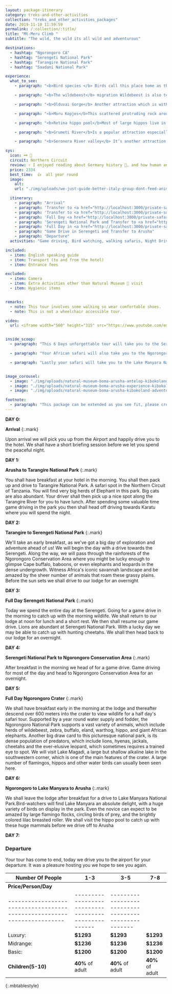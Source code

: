 ```yaml
---
layout: package-itinerary
category: treks-and-other-activities
collection: "treks_and_other_activities_packages"
date: 2019-11-10 11:59:59 
permalink: /:collection/:title/
title: "Mt-Meru Climb "
subtitle: "The wild, the wild its all wild and adventurous"

destinations:
  - hashtag: "Ngorongoro CA"
  - hashtag: "Serengeti National Park"
  - hashtag: "Tarangire National Park"
  - hashtag: "Saadani National Park"

experience:
  what_to_see:
    - paragraph: "<b>Bird species </b> Birds call this place home as they are 500 and more of bird species sight to behold. It’s the twitchier with species like secretary bird, ostriches, flamingos, eagles and so much more. They act as part of major attraction in the park."

    - paragraph: "<b>The wildebeest</b> migration Wildebeest is also termed as the 7 wonders of the world. Having a journey of over 1 million wildebeest across with zebras and other animals its beauty in the eye. Wildebeest habit is migrating so they do extend to Kenya borders on Maasai Mara National park as they trek for miles in search for greener pasture and fresh water thus what makes it beautiful."

    - paragraph: "<b>Olduvai Gorge</b> Another attraction which is within Serengeti national park. Its where the oldest remains of early man were dug from about a million years ago by Dr Louis leaky as a famous East Africa archaeologists, this discovery made changes in evolution of man."

    - paragraph: "<b>Moru Kopjes</b>This scattered protruding rock around Serengeti is perfect place to catch the black rhinos. Use to offer shades and disguise for animals and predators."

    - paragraph: "<b>Retina hippo pool</b>Most of large hippos live in this pool, they are so many in such they occupy the pool and results to often fight break ups."

    - paragraph: "<b>Grumeti River</b>Is a popular attraction especially during the wildebeest migration, the site is spectacular as millions of beasts try to cross the river to Maasai Mara the river is infested by many crocodiles that sometimes crocodiles eat wildebeest while crossing the river. Animals drink water from the banks."

    - paragraph: "<b>Seronera River valley</b> It’s another attraction that provides postcard perfect views of Serengeti. The whole region surrounding the river overflowing with unique flora and fauna. There are the rivers, the gorges, the mountains and the animals."

sys:
  icon: 🗝️ 📜
  circuit: Northern Circuit
  review: ✌️ I enjoyed reading about Germany history 📜, and how human and other organisms evolved.
  price: 2334
  best_time:  👍  all year round
  image:
    alt: 
    url: "./img/uploads/we-just-guide-better-italy-group-dont-feed-animals-kibokolandadventures.JPG"

  itinerary:
    - paragraph: "Arrival"
    - paragraph: 'Transfer to <a href="http://localhost:3000/private-safari/tarangire-national-park/">Tarangire National Park</a>'
    - paragraph: 'Transfer to <a href="http://localhost:3000/private-safari/serengeti-national-park/">Serengeti National Park</a>'
    - paragraph: 'Full Day <a href="http://localhost:3000/private-safari/serengeti-national-park/">Serengeti National Park </a>'
    - paragraph: 'Serengeti National Park and Transfer to <a href="http://localhost:3000/private-safari/ngorongoro-conservation-area/">Ngorongoro</a>'
    - paragraph: 'Full Day in <a href="http://localhost:3000/private-safari/ngorongoro-conservation-area/">Ngorongoro Crater</a>'
    - paragraph: "Game Drive in Serengeti and Transfer to Arusha"
    - paragraph: "Departure"
  activities: "Game driving, Bird watching, walking safaris, Night Drives"

included:
  - item: English speaking guide
  - item: Transport (to and from the hotel)
  - item: Entrance fees

excluded:
  - item: Camera
  - item: Extra Activities other than Natural Museum 📜 visit
  - item: Hygienic items


remarks:
  - note: This tour involves some walking so wear comfortable shoes.
  - note: This is not a wheelchair accessible tour.

video: 
  url: <iframe width="560" height="315" src="https://www.youtube.com/embed/MZwAfsO21-c" frameborder="0" allow="accelerometer; autoplay; encrypted-media; gyroscope; picture-in-picture" allowfullscreen></iframe>


inside_scoop: 
  - paragraph: "This 6 Days unforgettable tour will take you to the Serengeti Plains National Park, the heart of wild Africa and a massive wilderness of 14500 square km, where every day brings a new landscape and a new adventure. "

  - paragraph: "Your African safari will also take you to the Ngorongoro Crater, featuring one of the highest concentrations of game in Africa. Here you will witness an amazing spectacle of African wildlife – inside a self-contained world featuring an unbelievable concentration of animals."

  - paragraph: "Lastly your safari will take you to the Lake Manyara National Park, one of Tanzania&#39;s most dramatically located wildlife areas, consisting of a shallow but huge soda lake, at the foot of the Great Rift Valley&#39;s western escarpment. The size of this national park makes it perfect for a one-day game drive, and is famous for its unique tree-climbing lions."


image_corousel:
  - image: "./img/uploads/natural-museum-boma-arusha-antelop-kibokoland-adventures.jpg"
  - image: "./img/uploads/natural-museum-boma-arusha-experience-kibokoland-adventures.jpg"
  - image: "./img/uploads/natural-museum-boma-arusha-kibokoland-adventures.jpg"

footnote:
  - paragraph: "This package can be extended as you see fit, please create your bucket list and send it to us to we can create you a quote"
---
```



**DAY 0:**

**Arrival**
{:.mark}

Upon arrival we will pick you up from the Airport and happily drive you to the hotel. We shall have a short briefing session before we let you spend the peaceful night.

**DAY 1:**

**Arusha to Tarangire National Park**
{:.mark}

You shall have breakfast at your hotel in the morning. You shall then pack up and drive to Tarangire National Park.  A safari spot in the Northern Circuit of Tanzania. You will find very big herds of Elephant in this park. Big cats are also abundant. Your driver shall then pick up a nice spot along the Tarangire River for you to have lunch. After spending some valuable time game driving in the park you then shall head off driving towards Karatu where you will spend the night.



**DAY 2:**

**Tarangire to Serengeti National Park**
{:.mark}

We&#39;ll take an early breakfast, as we&#39;ve got a big day of exploration and adventure ahead of us! We will begin the day with a drive towards the Serengeti. Along the way, we will pass through the rainforests of the Ngorongoro Conservation Area where you might be lucky enough to glimpse Cape buffalo, baboons, or even elephants and leopards in the dense undergrowth. Witness Africa&#39;s iconic savannah landscape and be amazed by the sheer number of animals that roam these grassy plains. Before the sun sets we shall drive to our lodge for an overnight

**DAY 3:**

**Full Day Serengeti National Park**
{:.mark}

Today we spend the entire day at the Serengeti. Going for a game drive in the morning to catch up with the morning wildlife. We shall return to our lodge at noon for lunch and a short rest. We then shall resume our game drive. Lions are abundant at Serengeti National Park. With a lucky day we may be able to catch up with hunting cheetahs. We shall then head back to our lodge for an overnight.

**DAY 4:**

**Serengeti National Park to Ngorongoro Conservation Area**
{:.mark}

After breakfast in the morning we head of for a game drive. Game driving for most of the day and head to Ngorongoro Conservation Area for an overnight.

**DAY 5:**

**Full Day Ngorongoro Crater**
{:.mark}

We shall have breakfast early in the morning at the lodge and thereafter descend over 600 meters into the crater to view wildlife for a half day&#39;s safari tour. Supported by a year round water supply and fodder, the Ngorongoro National Park supports a vast variety of animals, which include herds of wildebeest, zebra, buffalo, eland, warthog, hippo, and giant African elephants. Another big draw card to this picturesque national park, is its dense population of predators, which include lions, hyenas, jackals, cheetahs and the ever-elusive leopard, which sometimes requires a trained eye to spot. We will visit Lake Magadi, a large but shallow alkaline lake in the southwestern corner, which is one of the main features of the crater. A large number of flamingos, hippos and other water birds can usually been seen here.

**DAY 6:**

**Ngorongoro to Lake Manyara to Arusha**
{:.mark}

We shall leave the lodge after breakfast for a drive to Lake Manyara National Park.Bird-watchers will find Lake Manyara an absolute delight, with a huge variety of birds on display in the park. Even the novice can expect to be amazed by large flamingo flocks, circling birds of prey, and the brightly colored lilac breasted roller. We shall visit the hippo pool to catch up with these huge mammals before we drive off to Arusha

**DAY 7:**

### **Departure**
Your tour has come to end, today we drive you to the airport for your departure. It was a pleasure hosting you we hope to see you again.


| Number Of People  | 1-3                                               | 3-5                                               | 7-8                                               |   
|------------------ |-------------------------------------------------- |-------------------------------------------------- |-------------------------------------------------- |
|<b>Price/Person/Day</b>                                                                                                                                                               |
|-----------------------------------------------------------------------|---------------------------------------------------|----------------------------------------------------|
|           Luxury:        |     <b>$1293</b>                                     | <b>$1293</b>                                     |   <b>$1293</b>                                     |
|            Midrange:       | <b>$1236</b>                                   |  <b>$1236</b>                                   |   <b>$1236</b>                                   |
|            Basic:       |   <b>$1200</b>                                      |   <b>$1200</b>                                      |  <b>$1200</b>                                      |
| <b>Children(5-10)</b>    | <b>40%</b> of adult                                      | <b>40%</b> of adult                                      | <b>40%</b> of adult                                      |
{:.mbtablestyle}